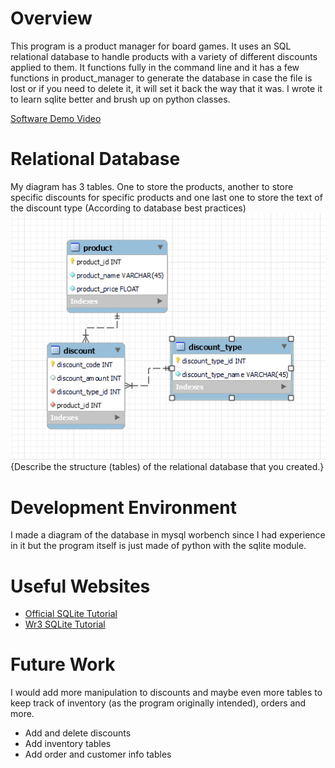 # Overview

This program is a product manager for board games. It uses an SQL relational database to handle products with a variety of different discounts applied to them. It functions fully in the command line and it has a few functions in product_manager to generate the database in case the file is lost or if you need to delete it, it will set it back the way that it was. I wrote it to learn sqlite better and brush up on python classes. 

[Software Demo Video](https://youtu.be/05biDrqaJXM)

# Relational Database

My diagram has 3 tables. One to store the products, another to store specific discounts for specific products and one last one to store the text of the discount type (According to database best practices)
![mysql database diagram](./Screenshot%202024-05-24%20183357.png)
{Describe the structure (tables) of the relational database that you created.}

# Development Environment

I made a diagram of the database in mysql worbench since I had experience in it but the program itself is just made of python with the sqlite module.
# Useful Websites

- [Official SQLite Tutorial](https://www.sqlitetutorial.net/)
- [Wr3 SQLite Tutorial](https://www.w3resource.com/sqlite/)

# Future Work

I would add more manipulation to discounts and maybe even more tables to keep track of inventory (as the program originally intended), orders and more.
- Add and delete discounts
- Add inventory tables
- Add order and customer info tables